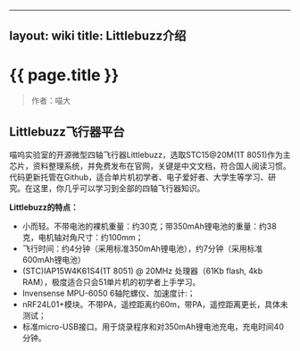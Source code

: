 
---
layout: wiki
title: Littlebuzz介绍
---

# {{ page.title }}

> 作者：喵大

## Littlebuzz飞行器平台

喵呜实验室的开源微型四轴飞行器Littlebuzz，选取STC15@20M(1T 8051)作为主芯片，资料整理系统，并免费发布在官网，关键是中文文档，符合国人阅读习惯。代码更新托管在Github，适合单片机初学者、电子爱好者、大学生等学习、研究。在这里，你几乎可以学习到全部的四轴飞行器知识。

**Littlebuzz的特点：**

* 小而轻。不带电池的裸机重量：约30克；带350mAh锂电池的重量：约38克，电机轴对角尺寸：约100mm；
* 飞行时间：约4分钟（采用标准350mAh锂电池），约7分钟（采用标准600mAh锂电池）
* (STC)IAP15W4K61S4(1T 8051) @ 20MHz 处理器（61Kb flash, 4kb RAM），极度适合只会51单片机的初学者上手学习。
* Invensense MPU-6050 6轴陀螺仪、加速度计:；
* nRF24L01+模块。不带PA，遥控距离约60m，带PA，遥控距离更长，具体未测试；
* 标准micro-USB接口。用于烧录程序和对350mAh锂电池充电，充电时间40分钟。